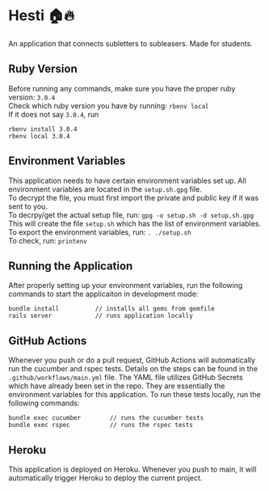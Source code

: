 # Hesti 🏠🔥
An application that connects subletters to subleasers. Made for students.

## Ruby Version
Before running any commands, make sure you have the proper ruby version: `3.0.4`  
Check which ruby version you have by running: `rbenv local`  
If it does not say `3.0.4`, run 
```
rbenv install 3.0.4
rbenv local 3.0.4
```

## Environment Variables
This application needs to have certain environment variables set up. All environment variables are located in the `setup.sh.gpg` file.  
To decrypt the file, you must first import the private and public key if it was sent to you.  
To decrpy/get the actual setup file, run: `gpg -o setup.sh -d setup.sh.gpg`  
This will create the file `setup.sh` which has the list of environment variables.  
To export the environment variables, run: `. ./setup.sh`  
To check, run: `printenv`

## Running the Application
After properly setting up your environment variables, run the following commands to start the applicaiton in development mode:
```
bundle install          // installs all gems from gemfile
rails server            // runs application locally
```

## GitHub Actions
Whenever you push or do a pull request, GitHub Actions will automatically run the cucumber and rspec tests. Details on the steps can be found in the `.github/workflows/main.yml` file. The YAML file utilizes GitHub Secrets which have already been set in the repo. They are essentially the environment variables for this application.
To run these tests locally, run the following commands:
```
bundle exec cucumber        // runs the cucumber tests
bundle exec rspec           // runs the rspec tests
```

## Heroku
This application is deployed on Heroku. Whenever you push to main, it will automatically trigger Heroku to deploy the current project.
